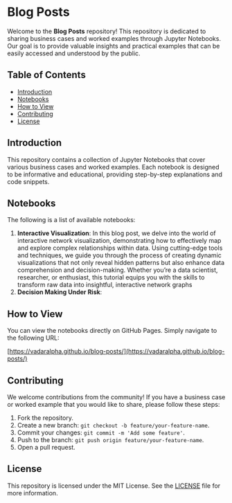 # Blog Posts

Welcome to the **Blog Posts** repository! This repository is dedicated to sharing business cases and worked examples through Jupyter Notebooks. Our goal is to provide valuable insights and practical examples that can be easily accessed and understood by the public.

## Table of Contents

- [Introduction](#introduction)
- [Notebooks](#notebooks)
- [How to View](#how-to-view)
- [Contributing](#contributing)
- [License](#license)

## Introduction

This repository contains a collection of Jupyter Notebooks that cover various business cases and worked examples. Each notebook is designed to be informative and educational, providing step-by-step explanations and code snippets.

## Notebooks

The following is a list of available notebooks:

1. **Interactive Visualization**: In this blog post, we delve into the world of interactive network visualization, demonstrating how to effectively map and explore complex relationships within data. Using cutting-edge tools and techniques, we guide you through the process of creating dynamic visualizations that not only reveal hidden patterns but also enhance data comprehension and decision-making. Whether you’re a data scientist, researcher, or enthusiast, this tutorial equips you with the skills to transform raw data into insightful, interactive network graphs
3. **Decision Making Under Risk**:

## How to View

You can view the notebooks directly on GitHub Pages. Simply navigate to the following URL:

[https://vadaralpha.github.io/blog-posts/](https://vadaralpha.github.io/blog-posts/)

## Contributing

We welcome contributions from the community! If you have a business case or worked example that you would like to share, please follow these steps:

1. Fork the repository.
2. Create a new branch: `git checkout -b feature/your-feature-name`.
3. Commit your changes: `git commit -m 'Add some feature'`.
4. Push to the branch: `git push origin feature/your-feature-name`.
5. Open a pull request.



## License

This repository is licensed under the MIT License. See the [LICENSE](LICENSE) file for more information.
